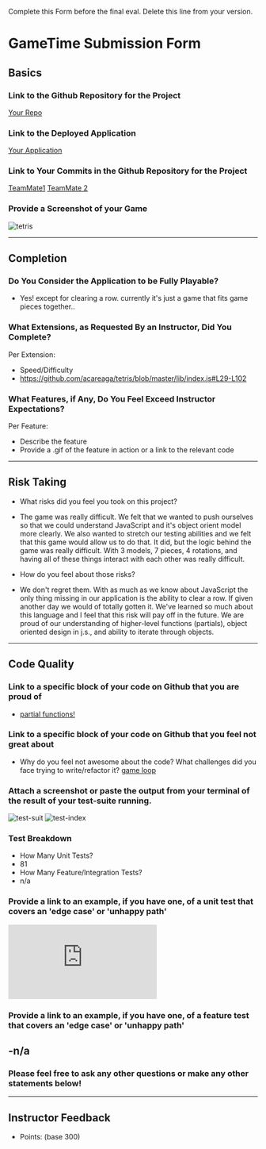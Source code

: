 Complete this Form before the final eval. Delete this line from your version.

# GameTime Submission Form

## Basics

### Link to the Github Repository for the Project
[Your Repo](https://github.com/acareaga/tetris)

### Link to the Deployed Application
[Your Application](https://www.youtube.com/watch?v=N1eNW7GG_Q8)

### Link to Your Commits in the Github Repository for the Project
[TeamMate1](https://github.com/acareaga/tetris/commits/master)
[TeamMate 2](https://github.com/acareaga/tetris/commits/master)

### Provide a Screenshot of your Game
![tetris](http://s16.postimg.org/nqjqpukxx/Screen_Shot_2016_02_18_at_1_14_44_PM.png)

---
## Completion

### Do You Consider the Application to be Fully Playable?
 - Yes! except for clearing a row. currently it's just a game that fits game pieces together..

### What Extensions, as Requested By an Instructor, Did You Complete?
Per Extension:
- Speed/Difficulty
- https://github.com/acareaga/tetris/blob/master/lib/index.js#L29-L102

### What Features, if Any, Do You Feel Exceed Instructor Expectations?
Per Feature:
 - Describe the feature
 - Provide a .gif of the feature in action or a link to the relevant code

----

## Risk Taking
- What risks did you feel you took on this project?
- The game was really difficult. We felt that we wanted to push ourselves so that we could understand JavaScript and it's object orient model more clearly. We also wanted to stretch our testing abilities and we felt that this game would allow us to do that. It did, but the logic behind the game was really difficult. With 3 models, 7 pieces, 4 rotations, and having all of these things interact with each other was really difficult.

- How do you feel about those risks?
- We don't regret them. With as much as we know about JavaScript the only thing missing in our application is the ability to clear a row. If given another day we would of totally gotten it. We've learned so much about this language and I feel that this risk will pay off in the future. We are proud of our understanding of higher-level functions (partials), object oriented design in j.s., and ability to iterate through objects.

----

## Code Quality

### Link to a specific block of your code on Github that you are proud of
- [partial functions!](https://github.com/acareaga/tetris/blob/master/lib/block.js#L1-L69)

### Link to a specific block of your code on Github that you feel not great about
- Why do you feel not awesome about the code? What challenges did you face trying to write/refactor it?
[game loop](https://github.com/acareaga/tetris/blob/master/lib/index.js#L1-L102)

### Attach a screenshot or paste the output from your terminal of the result of your test-suite running.
![test-suit](http://s27.postimg.org/4ziieomrn/test_suite.png)
![test-index](http://s14.postimg.org/3l0qieynl/test_index.png)
### Test Breakdown
- How Many Unit Tests?
- 81
- How Many Feature/Integration Tests?
- n/a
### Provide a link to an example, if you have one, of a unit test that covers an 'edge case' or 'unhappy path'
![unhappy](https://github.com/acareaga/tetris/blob/master/test/board-test.js#L83-L106)
### Provide a link to an example, if you have one, of a feature test that covers an 'edge case' or 'unhappy path'
-n/a
-----

### Please feel free to ask any other questions or make any other statements below!

-----

## Instructor Feedback

- Points: (base 300)
